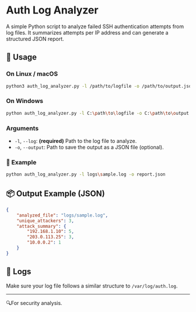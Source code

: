 # Auth Log Analyzer

A simple Python script to analyze failed SSH authentication attempts from log files. It summarizes attempts per IP address and can generate a structured JSON report.

## 🚀 Usage

### On Linux / macOS

```bash
python3 auth_log_analyzer.py -l /path/to/logfile -o /path/to/output.json
```

### On Windows

```bash
python auth_log_analyzer.py -l C:\path\to\logfile -o C:\path\to\output.json
```

### Arguments

- `-l`, `--log`: **(required)** Path to the log file to analyze.
- `-o`, `--output`: Path to save the output as a JSON file (optional).

### 📝 Example

```bash
python auth_log_analyzer.py -l logs\sample.log -o report.json
```

## 📦 Output Example (JSON)

```json
{
    "analyzed_file": "logs/sample.log",
    "unique_attackers": 3,
    "attack_summary": {
        "192.168.1.10": 5,
        "203.0.113.25": 3,
        "10.0.0.2": 1
    }
}
```

## 📁 Logs

Make sure your log file follows a similar structure to `/var/log/auth.log`.

---

🔍For security analysis.
